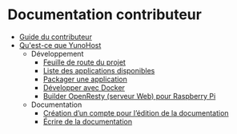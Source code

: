 # Documentation contributeur

* [Guide du contributeur](/contribute_fr)
* [Qu'est-ce que YunoHost](/whatsyunohost_fr)
    * Développement
        * [Feuille de route du projet](/roadmap_fr)
        * [Liste des applications disponibles](/apps_fr)
        * [Packager une application](/packaging_apps_fr)
        * [Développer avec Docker](/docker_fr)
        * [Builder OpenResty (serveur Web) pour Raspberry Pi](/build_openresty_fr)
    * Documentation
       * [Création d’un compte pour l’édition de la documentation](/accounting_fr)
       * [Écrire de la documentation](/write_documentation_fr)